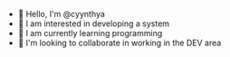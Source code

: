 - 👋 Hello, I'm @cyynthya
- 👀 I am interested in developing a system
- 🌱 I am currently learning programming
- 💞️ I'm looking to collaborate in working in the DEV area

<!---
cyynthya/cyynthya is a ✨ special repository ✨ because your `README.md` (this file) appears in your GitHub profile.
You can click the Preview link to see your changes.
--->
